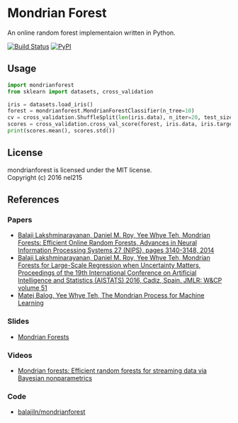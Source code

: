 # Mondrian Forest

An online random forest implementaion written in Python.

[![Build Status](https://travis-ci.org/nel215/mondrianforest.svg?branch=master)](https://travis-ci.org/nel215/mondrianforest)
[![PyPI](https://img.shields.io/pypi/v/mondrianforest.svg)](https://pypi.python.org/pypi/mondrianforest)

## Usage

```python
import mondrianforest
from sklearn import datasets, cross_validation

iris = datasets.load_iris()
forest = mondrianforest.MondrianForestClassifier(n_tree=10)
cv = cross_validation.ShuffleSplit(len(iris.data), n_iter=20, test_size=0.10)
scores = cross_validation.cross_val_score(forest, iris.data, iris.target, cv=cv)
print(scores.mean(), scores.std())
```

## License

mondrianforest is licensed under the MIT license.<br/>
Copyright (c) 2016 nel215

## References

### Papers

- [Balaji Lakshminarayanan, Daniel M. Roy, Yee Whye Teh, Mondrian Forests: Efficient Online Random Forests, Advances in Neural Information Processing Systems 27 (NIPS), pages 3140-3148, 2014](http://arxiv.org/abs/1406.2673)
- [Balaji Lakshminarayanan, Daniel M. Roy, Yee Whye Teh, Mondrian Forests for Large-Scale Regression when Uncertainty Matters, Proceedings of the 19th International Conference on Artificial Intelligence and Statistics (AISTATS) 2016, Cadiz, Spain. JMLR: W&CP volume 51](https://arxiv.org/abs/1506.03805)
- [Matej Balog, Yee Whye Teh, The Mondrian Process for Machine Learning](http://arxiv.org/abs/1507.05181)

### Slides

- [Mondrian Forests](https://project.inria.fr/bnpsi/files/2015/07/balaji.pdf)

### Videos
- [Mondrian forests: Efficient random forests for streaming data via Bayesian nonparametrics](http://videolectures.net/sahd2014_teh_mondrian_forests/)

### Code

- [balajiln/mondrianforest](https://github.com/balajiln/mondrianforest)
